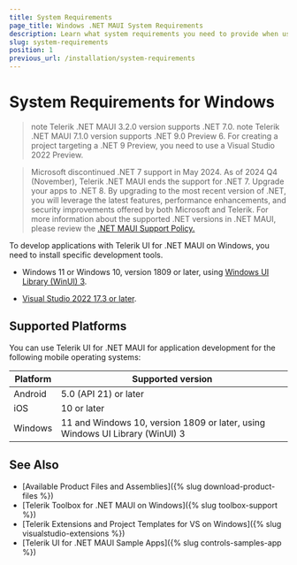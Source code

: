```yaml
---
title: System Requirements
page_title: Windows .NET MAUI System Requirements
description: Learn what system requirements you need to provide when using any of the installation approaches for the Telerik UI for .NET MAUI library on Windows.
slug: system-requirements
position: 1
previous_url: /installation/system-requirements
---
```


# System Requirements for Windows

>note Telerik .NET MAUI 3.2.0 version supports .NET 7.0.
>note Telerik .NET MAUI 7.1.0 version supports .NET 9.0 Preview 6. For creating a project targeting a .NET 9 Preview, you need to use a Visual Studio 2022 Preview. 

> Microsoft discontinued .NET 7 support in May 2024. As of 2024 Q4 (November), Telerik .NET MAUI ends the support for .NET 7. Upgrade your apps to .NET 8.
> By upgrading to the most recent version of .NET, you will leverage the latest features, performance enhancements, and security improvements offered by both Microsoft and Telerik.
> For more information about the supported .NET versions in .NET MAUI, please review the <a href="https://dotnet.microsoft.com/en-us/platform/support/policy/maui" target="_blank">.NET MAUI Support Policy.</a>

To develop applications with Telerik UI for .NET MAUI on Windows, you need to install specific development tools.

* Windows 11 or Windows 10, version 1809 or later, using <a href="https://learn.microsoft.com/en-us/windows/apps/winui/winui3/" target="_blank">Windows UI Library (WinUI) 3</a>.

* <a href="https://learn.microsoft.com/en-us/dotnet/maui/get-started/installation" target="_blank">Visual Studio 2022 17.3 or later</a>.

## Supported Platforms

You can use Telerik UI for .NET MAUI for application development for the following mobile operating systems:

| Platform | Supported version |
| ------------- | --------------- |
| Android | 5.0 (API 21) or later |
| iOS | 10 or later |
| Windows | 11 and Windows 10, version 1809 or later, using Windows UI Library (WinUI) 3 |

## See Also

* [Available Product Files and Assemblies]({% slug download-product-files %})
* [Telerik Toolbox for .NET MAUI on Windows]({% slug toolbox-support %})
* [Telerik Extensions and Project Templates for VS on Windows]({% slug visualstudio-extensions %})
* [Telerik UI for .NET MAUI Sample Apps]({% slug controls-samples-app %})
